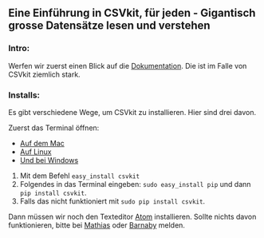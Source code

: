 ## Eine Einführung in CSVkit, für jeden - Gigantisch grosse Datensätze lesen und verstehen

### Intro:

Werfen wir zuerst einen Blick auf die [Dokumentation](https://csvkit.readthedocs.io/en/1.0.2/index.html). Die ist im Falle von CSVkit ziemlich stark.

### Installs:

Es gibt verschiedene Wege, um CSVkit zu installieren. Hier sind
drei davon.

Zuerst das Terminal öffnen:
- [Auf dem Mac](https://www.youtube.com/watch?v=zw7Nd67_aFw)
- [Auf Linux](http://www.psychocats.net/ubuntu/terminal)
- [Und bei Windows](http://smallbusiness.chron.com/open-terminal-session-windows-7-56627.html)

1. Mit dem Befehl ```easy_install csvkit```
2. Folgendes in das Terminal eingeben: ```sudo easy_install pip``` und dann ```pip install csvkit```.
3. Falls das nicht funktioniert mit ```sudo pip install csvkit```.

Dann müssen wir noch den Texteditor [Atom](https://atom.io/) installieren. Sollte nichts davon funktionieren, bitte bei [Mathias](mathias.born@bernerzeitung) oder [Barnaby](barnaby.skinner@sonntagszeitung.ch) melden.
